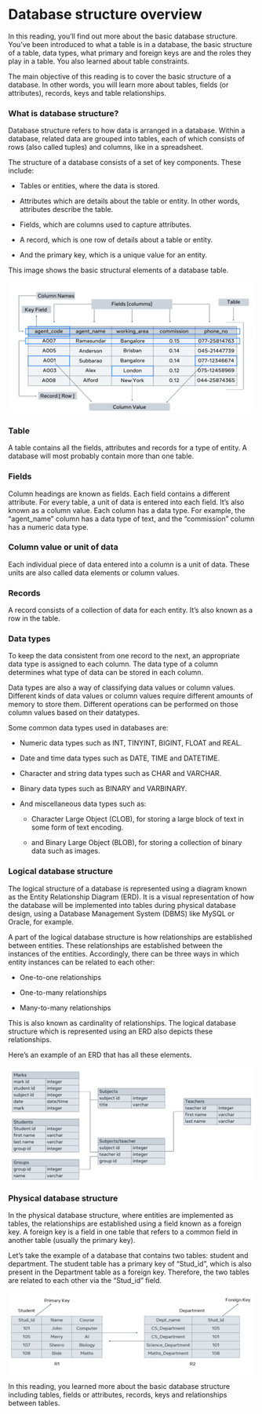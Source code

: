 # Database structure overview
In this reading, you’ll find out more about the basic database structure. You’ve been introduced to what a table is in a database, the basic structure of a table, data types, what primary and foreign keys are and the roles they play in a table. You also learned about table constraints. 

The main objective of this reading is to cover the basic structure of a database. In other words, you will learn more about tables, fields (or attributes), records, keys and table relationships.

### What is database structure?
Database structure refers to how data is arranged in a database. Within a database, related data are grouped into tables, each of which consists of rows (also called tuples) and columns, like in a spreadsheet.

The structure of a database consists of a set of key components. These include:      

- Tables or entities, where the data is stored. 

- Attributes which are details about the table or entity. In other words, attributes describe the table.  

- Fields, which are columns used to capture attributes. 

- A record, which is one row of details about a table or entity. 

- And the primary key, which is a unique value for an entity. 

This image shows the basic structural elements of a database table.

<img src="img/table4.png">

### Table
A table contains all the fields, attributes and records for a type of entity. A database will most probably contain more than one table.

### Fields
Column headings are known as fields. Each field contains a different attribute. For every table, a unit of data is entered into each field. It’s also known as a column value. Each column has a data type. For example, the “agent_name” column has a data type of text, and the “commission” column has a numeric data type.

### Column value or unit of data
Each individual piece of data entered into a column is a unit of data. These units are also called data elements or column values.

### Records
A record consists of a collection of data for each entity. It’s also known as a row in the table.

### Data types
To keep the data consistent from one record to the next, an appropriate data type is assigned to each column. The data type of a column determines what type of data can be stored in each column.

Data types are also a way of classifying data values or column values. Different kinds of data values or column values require different amounts of memory to store them. Different operations can be performed on those column values based on their datatypes.

Some common data types used in databases are:

- Numeric data types such as INT, TINYINT, BIGINT, FLOAT and REAL. 

- Date and time data types such as DATE, TIME and DATETIME. 

- Character and string data types such as CHAR and VARCHAR.

- Binary data types such as BINARY and VARBINARY. 

- And miscellaneous data types such as: 

  - Character Large Object (CLOB), for storing a large block of text in some form of text encoding.  

  - and Binary Large Object (BLOB), for storing a collection of binary data such as images. 

### Logical database structure
The logical structure of a database is represented using a diagram known as the Entity Relationship Diagram (ERD). It is a visual representation of how the database will be implemented into tables during physical database design, using a Database Management System (DBMS) like MySQL or Oracle, for example. 

A part of the logical database structure is how relationships are established between entities. These relationships are established between the instances of the entities. Accordingly, there can be three ways in which entity instances can be related to each other:

- One-to-one relationships 

- One-to-many relationships 

- Many-to-many relationships 

This is also known as cardinality of relationships. The logical database structure which is represented using an ERD also depicts these relationships.

Here’s an example of an ERD that has all these elements.

<img src="img/table5.png">

### Physical database structure
In the physical database structure, where entities are implemented as tables, the relationships are established using a field known as a foreign key. A foreign key is a field in one table that refers to a common field in another table (usually the primary key). 

Let’s take the example of a database that contains two tables: student and department. The student table has a primary key of “Stud_id”, which is also present in the Department table as a foreign key. Therefore, the two tables are related to each other via the “Stud_id” field.

<img src="img/table6.png">

In this reading, you learned more about the basic database structure including tables, fields or attributes, records, keys and relationships between tables.
